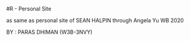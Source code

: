 #R - Personal Site

as same as personal site of SEAN HALPIN
through Angela Yu WB 2020

BY : PARAS DHIMAN (W3B-3NVY)
